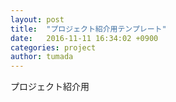 ```yaml
---
layout: post
title:  "プロジェクト紹介用テンプレート"
date:   2016-11-11 16:34:02 +0900
categories: project
author: tumada
---
```

プロジェクト紹介用



